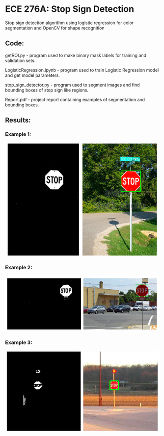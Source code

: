 # ECE 276A: Stop Sign Detection
Stop sign detection algorithm using logistic regression for color segmentation and OpenCV for shape recognition

## Code:
getROI.py - program used to make binary mask labels for training and validation sets. 
  
LogisticRegression.ipynb - program used to train Logistic Regression model and get model parameters. 
  
stop_sign_detector.py - program used to segment images and find bounding boxes of stop sign like regions. 
  
Report.pdf - project report containing examples of segmentation and bounding boxes. 

## Results:
### Example 1:
![alt text](https://github.com/jamessalem/ECE-276A-Sensing-and-Estimation-in-Robotics/blob/master/Results/StopSign1.png)
### Example 2:
![alt text](https://github.com/jamessalem/ECE-276A-Sensing-and-Estimation-in-Robotics/blob/master/Results/StopSign2.png)
### Example 3:
![alt text](https://github.com/jamessalem/ECE-276A-Sensing-and-Estimation-in-Robotics/blob/master/Results/StopSign3.png)

